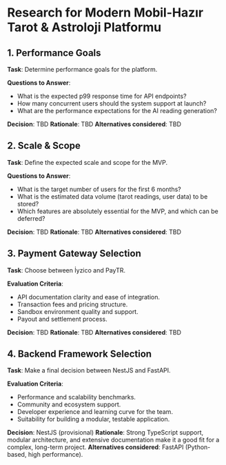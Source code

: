 # Research for Modern Mobil-Hazır Tarot & Astroloji Platformu

## 1. Performance Goals

**Task**: Determine performance goals for the platform.

**Questions to Answer**:
*   What is the expected p99 response time for API endpoints?
*   How many concurrent users should the system support at launch?
*   What are the performance expectations for the AI reading generation?

**Decision**: TBD
**Rationale**: TBD
**Alternatives considered**: TBD

## 2. Scale & Scope

**Task**: Define the expected scale and scope for the MVP.

**Questions to Answer**:
*   What is the target number of users for the first 6 months?
*   What is the estimated data volume (tarot readings, user data) to be stored?
*   Which features are absolutely essential for the MVP, and which can be deferred?

**Decision**: TBD
**Rationale**: TBD
**Alternatives considered**: TBD

## 3. Payment Gateway Selection

**Task**: Choose between İyzico and PayTR.

**Evaluation Criteria**:
*   API documentation clarity and ease of integration.
*   Transaction fees and pricing structure.
*   Sandbox environment quality and support.
*   Payout and settlement process.

**Decision**: TBD
**Rationale**: TBD
**Alternatives considered**: TBD

## 4. Backend Framework Selection

**Task**: Make a final decision between NestJS and FastAPI.

**Evaluation Criteria**:
*   Performance and scalability benchmarks.
*   Community and ecosystem support.
*   Developer experience and learning curve for the team.
*   Suitability for building a modular, testable application.

**Decision**: NestJS (provisional)
**Rationale**: Strong TypeScript support, modular architecture, and extensive documentation make it a good fit for a complex, long-term project.
**Alternatives considered**: FastAPI (Python-based, high performance).

